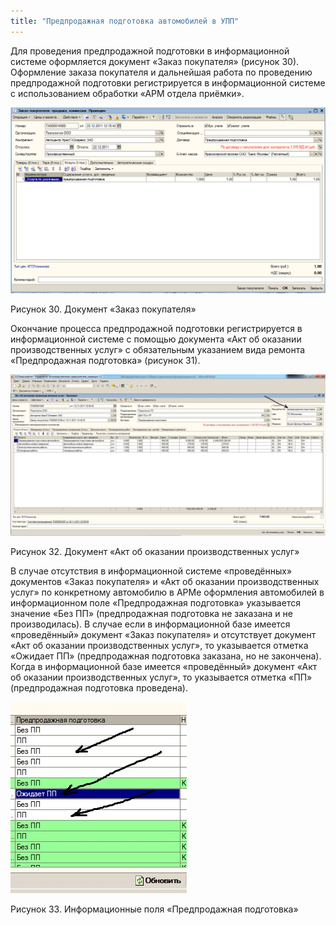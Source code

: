 ```yaml
---
title: "Предпродажная подготовка автомобилей в УПП"
---
```


Для проведения предпродажной подготовки в информационной системе оформляется документ «Заказ покупателя» (рисунок 30). Оформление заказа покупателя и дальнейшая работа по проведению предпродажной подготовки регистрируется в информационной системе с использованием обработки «АРМ отдела приёмки».

![](_attach/lu20443snoa_tmp_c49e071f5d719a5a.png)

Рисунок 30. Документ «Заказ покупателя»

Окончание процесса предпродажной подготовки регистрируется в информационной системе с помощью документа «Акт об оказании производственных услуг» с обязательным указанием вида ремонта «Предпродажная подготовка» (рисунок 31).

![](_attach/lu20443snoa_tmp_cd2218058612fe6b.jpg)

Рисунок 32. Документ «Акт об оказании производственных услуг»

В случае отсутствия в информационной системе «проведённых» документов «Заказ покупателя» и «Акт об оказании производственных услуг» по конкретному автомобилю в АРМе оформления автомобилей в информационном поле «Предпродажная подготовка» указывается значение «Без ПП» (предпродажная подготовка не заказана и не производилась). В случае если в информационной базе имеется «проведённый» документ «Заказ покупателя» и отсутствует документ «Акт об оказании производственных услуг», то указывается отметка «Ожидает ПП» (предпродажная подготовка заказана, но не закончена). Когда в информационной базе имеется «проведённый» документ «Акт об оказании производственных услуг», то указывается отметка «ПП» (предпродажная подготовка проведена).

![](_attach/lu20443snoa_tmp_eb8c7f93fc993cc3.jpg)

Рисунок 33. Информационные поля «Предпродажная подготовка»